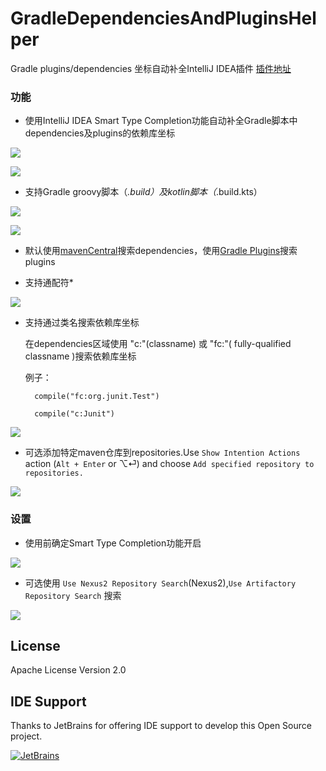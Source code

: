 # GradleDependenciesAndPluginsHelper

Gradle plugins/dependencies 坐标自动补全IntelliJ IDEA插件 [插件地址](https://plugins.jetbrains.com/plugin/10033-gradle-dependencies-and-plugins-helper)


### 功能

* 使用IntelliJ IDEA Smart Type Completion功能自动补全Gradle脚本中dependencies及plugins的依赖库坐标

![](doc/images/plugins.gif)

![](doc/images/dependencies.gif)

* 支持Gradle groovy脚本（*.build）及kotlin脚本（*.build.kts）

![](doc/images/plugins.kts.gif)

![](doc/images/dependencies.kts.gif)


* 默认使用[mavenCentral](https://search.maven.org)搜索dependencies，使用[Gradle Plugins](https://plugins.gradle.org)搜索plugins

* 支持通配符*

![](doc/images/wildcard.gif)

* 支持通过类名搜索依赖库坐标
    
    在dependencies区域使用 "c:"(classname) 或 "fc:"( fully-qualified classname )搜索依赖库坐标
    
    例子：
    
        compile("fc:org.junit.Test")
    
        compile("c:Junit")

![](doc/images/classname-query.gif)

* 可选添加特定maven仓库到repositories.Use `Show Intention Actions` action (`Alt + Enter` or ⌥⏎) and choose `Add specified repository to repositories.`

![](doc/images/add-repo.gif)

### 设置

* 使用前确定Smart Type Completion功能开启

![](doc/images/smart-type-completion.png)

* 可选使用 `Use Nexus2 Repository Search`(Nexus2),`Use Artifactory Repository Search` 搜索

![](doc/images/settings.png)

## License

Apache License Version 2.0

## IDE Support

Thanks to JetBrains for offering IDE support to develop this Open Source project.

[![JetBrains](doc/images/jetbrains.png)](https://jb.gg/OpenSource)
